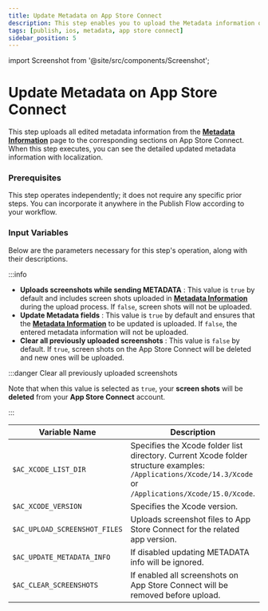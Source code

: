 ```yaml
---
title: Update Metadata on App Store Connect
description: This step enables you to upload the Metadata information of application on App Store Connect.
tags: [publish, ios, metadata, app store connect]
sidebar_position: 5
---
```


import Screenshot from '@site/src/components/Screenshot';

# Update Metadata on App Store Connect

This step uploads all edited metadata information from the [**Metadata Information**](/publish-module/publish-information/meta-data-information) page to the corresponding sections on App Store Connect. When this step executes, you can see the detailed updated metadata information with localization.

<Screenshot url='https://cdn.appcircle.io/docs/assets/BE3741-previewMetadata.png' />


### Prerequisites

This step operates independently; it does not require any specific prior steps. You can incorporate it anywhere in the Publish Flow according to your workflow.

<Screenshot url='https://cdn.appcircle.io/docs/assets/BE3741-metadataOrder.png' />

### Input Variables

Below are the parameters necessary for this step's operation, along with their descriptions.

<Screenshot url='https://cdn.appcircle.io/docs/assets/BE3741-metadataInput.png' />

:::info

- **Uploads screenshots while sending METADATA** : This value is `true` by default and includes screen shots uploaded in [**Metadata Information**](/publish-module/publish-information/meta-data-information#ios-metadata-information) during the upload process. If `false`, screen shots will not be uploaded.
- **Update Metadata fields** : This value is `true` by default and ensures that the [**Metadata Information**](/publish-module/publish-information/meta-data-information#ios-metadata-information) to be updated is uploaded. If `false`, the entered metadata information will not be uploaded.
- **Clear all previously uploaded screenshots** : This value is `false` by default. If `true`, screen shots on the App Store Connect will be deleted and new ones will be uploaded. 

:::danger Clear all previously uploaded screenshots

Note that when this value is selected as `true`, your **screen shots** will be **deleted** from your **App Store Connect** account.

:::



| Variable Name                     | Description                                                                                                                                                | Status   |
| --------------------------------- | -----------------------------------------------------------------------------------------------------------------------------------------------------------| -------- |
| `$AC_XCODE_LIST_DIR`              | Specifies the Xcode folder list directory. Current Xcode folder structure examples: `/Applications/Xcode/14.3/Xcode` or `/Applications/Xcode/15.0/Xcode`.  | Optional |
| `$AC_XCODE_VERSION`               | Specifies the Xcode version.                                                                                                                               | Required |
| `$AC_UPLOAD_SCREENSHOT_FILES`     | Uploads screenshot files to App Store Connect for the related app version.                                                                                 | Optional |
| `$AC_UPDATE_METADATA_INFO`        | If disabled updating METADATA info will be ignored.                                                                                                        | Optional |
| `$AC_CLEAR_SCREENSHOTS`           | If enabled all screenshots on App Store Connect will be removed before upload.                                                                             | Optional |
